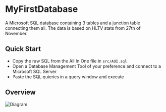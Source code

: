 # MyFirstDatabase
A Microsoft SQL database containing 3 tables and a junction table connecting them all. The data is based on HLTV stats from 27th of November.

## Quick Start
* Copy the raw SQL from the All In One file in ```src/AOI.sql```
* Open a Database Management Tool of your preference and connect to a Microsoft SQL Server
* Paste the SQL quieries in a query window and execute

## Overview
![Diagram](https://raw.githubusercontent.com/etheoo98/MyFirstDatabase/master/.github/images/Diagram.png)
